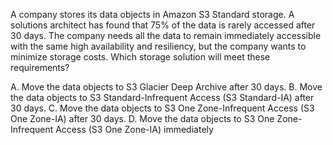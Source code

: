 A company stores its data objects in Amazon S3 Standard storage. A solutions architect has found that 75% of the data is rarely accessed after 30 days. The company needs all the data to remain immediately accessible with the same high availability and resiliency, but the company wants to minimize storage costs. Which storage solution will meet these requirements? 

A. Move the data objects to S3 Glacier Deep Archive after 30 days. 
B. Move the data objects to S3 Standard-Infrequent Access (S3 Standard-IA) after 30 days. 
C. Move the data objects to S3 One Zone-Infrequent Access (S3 One Zone-IA) after 30 days. 
D. Move the data objects to S3 One Zone-Infrequent Access (S3 One Zone-IA) immediately